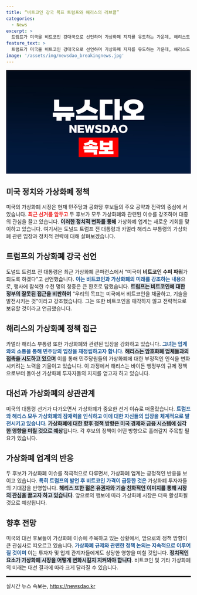 ```yaml
---
title: “비트코인 강국 목표 트럼프와 해리스의 러브콜”
categories:
  - News
excerpt: >
  트럼프가 미국을 비트코인 강대국으로 선언하며 가상화폐 지지를 유도하는 가운데, 해리스도 업계와 접촉해 지지를 얻으려는 움직임을 보이고 있다. 대선, 가상화폐와의 갈등 속에서 어떤 변화가 일어날까?
feature_text: >
  트럼프가 미국을 비트코인 강대국으로 선언하며 가상화폐 지지를 유도하는 가운데, 해리스도 업계와 접촉해 지지를 얻으려는 움직임을 보이고 있다. 대선, 가상화폐와의 갈등 속에서 어떤 변화가 일어날까?
image: '/assets/img/newsdao_breakingnews.jpg'
---
```


<p><img src="/assets/img/newsdao_breakingnews.jpg" alt="pcversion 속보" /></p>

<h2 data-ke-size="size26">미국 정치와 가상화폐 정책</h2>

<p data-ke-size="size16"></p>  

<p>미국의 가상화폐 시장은 현재 민주당과 공화당 후보들의 주요 공약과 전략의 중심에 서 있습니다. <b><span style="color: #ee2323;">최근 선거를 앞두고</span></b> 두 후보가 모두 가상화폐와 관련된 이슈를 강조하며 대중의 관심을 끌고 있습니다. <b><span style="background-color: #21538527;">이러한 정치적 변화를 통해</span></b> 가상화폐 업계는 새로운 기회를 맞이하고 있습니다. 여기서는 도널드 트럼프 전 대통령과 카멀라 해리스 부통령의 가상화폐 관련 입장과 정치적 전략에 대해 살펴보겠습니다.</p>

<p data-ke-size="size16"></p>

<h2 data-ke-size="size26">트럼프의 가상화폐 강국 선언</h2>

<p data-ke-size="size16"></p>  

<p>도널드 트럼프 전 대통령은 최근 가상화폐 콘퍼런스에서 “미국이 <b>비트코인 수퍼 파워</b>가 되도록 하겠다”고 선언했습니다. <b><span style="color: #1a5490;">이는 비트코인과 가상화폐의 미래를 강조하는 내용</span></b>으로, 행사에 참석한 수천 명의 청중은 큰 환호로 답했습니다. <b><span style="background-color: #21538527;">트럼프는 비트코인에 대한 정부의 잘못된 접근을 비판하며</span></b> “우리의 목표는 미국에서 비트코인을 채굴하고, 기술을 발전시키는 것”이라고 강조했습니다. 그는 또한 비트코인을 매각하지 않고 전략적으로 보유할 것이라고 언급했습니다.</p>

<p data-ke-size="size16"></p>

<h2 data-ke-size="size26">해리스의 가상화폐 정책 접근</h2>

<p data-ke-size="size16"></p>  

<p>카멀라 해리스 부통령 또한 가상화폐와 관련된 입장을 강화하고 있습니다. <b><span style="color: #1a5490;">그녀는 업계와의 소통을 통해 민주당의 입장을 재정립하고자 합니다</span></b>. <b><span style="background-color: #21538527;">해리스는 암호화폐 업체들과의 접촉을 시도하고 있으며</span></b> 이를 통해 민주당원들의 가상화폐에 대한 부정적인 인식을 변화시키려는 노력을 기울이고 있습니다. 이 과정에서 해리스는 바이든 행정부의 규제 정책으로부터 돌아선 가상화폐 투자자들의 지지를 얻고자 하고 있습니다.</p>

<p data-ke-size="size16"></p>

<h2 data-ke-size="size26">대선과 가상화폐의 상관관계</h2>

<p data-ke-size="size16"></p>  

<p>미국의 대통령 선거가 다가오면서 가상화폐가 중요한 선거 이슈로 떠올랐습니다. <b><span style="color: #1a5490;">트럼프와 해리스 모두 가상화폐의 잠재력을 인식하고 이에 대한 자신들의 입장을 체계적으로 발전시키고 있습니다</span></b>. <b><span style="background-color: #21538527;">가상화폐에 대한 향후 정책 방향은 미국 경제와 금융 시스템에 심각한 영향을 미칠 것으로 예상</span></b>됩니다. 각 후보의 정책이 어떤 방향으로 흘러갈지 주목할 필요가 있습니다.</p>

<p data-ke-size="size16"></p>

<h2 data-ke-size="size26">가상화폐 업계의 반응</h2>

<p data-ke-size="size16"></p>  

<p>두 후보가 가상화폐 이슈를 적극적으로 다루면서, 가상화폐 업계는 긍정적인 반응을 보이고 있습니다. <b><span style="color: #1a5490;">특히 트럼프의 발언 후 비트코인 가격이 급등한 것은</span></b> 가상화폐 투자자들의 기대감을 반영합니다. <b><span style="background-color: #21538527;">해리스 또한 젊은 유권자와 기술 친화적인 이미지를 통해 시장의 관심을 끌고자 하고 있습니다</span></b>. 앞으로의 행보에 따라 가상화폐 시장은 더욱 활성화될 것으로 예상됩니다.</p>

<p data-ke-size="size16"></p>

<h2 data-ke-size="size26">향후 전망</h2>

<p data-ke-size="size16"></p>  

<p>미국의 대선 후보들이 가상화폐 이슈에 주목하고 있는 상황에서, 앞으로의 정책 방향이 큰 관심사로 떠오르고 있습니다. <b><span style="color: #1a5490;">가상화폐 규제와 관련한 정책 논의는 지속적으로 이루어질 것이며</span></b> 이는 투자자 및 업계 관계자들에게도 상당한 영향을 미칠 것입니다. <b><span style="background-color: #21538527;">정치적인 요소가 가상화폐 시장을 어떻게 변화시킬지 지켜봐야 합니다</span></b>. 비트코인 및 기타 가상화폐의 미래는 대선 결과에 따라 크게 달라질 수 있습니다. </p>

<p data-ke-size="size16"></p>  

<hr style="height: 1px; border: 1px solid #000000;"/>
실시간 뉴스 속보는, <a href="https://newsdao.kr" rel="dofollow">https://newsdao.kr</a>



